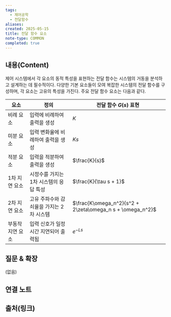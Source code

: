 ```yaml
---
tags:
  - 제어공학
  - 전달함수
aliases: 
created: 2025-05-15
title: 전달 함수 요소
note-type: COMMON
completed: true
---
```


## 내용(Content)

제어 시스템에서 각 요소의 동적 특성을 표현하는 전달 함수는 시스템의 거동을 분석하고 설계하는 데 필수적이다. 다양한 기본 요소들이 모여 복잡한 시스템의 전달 함수를 구성하며, 각 요소는 고유의 특성을 가진다. 주요 전달 함수 요소는 다음과 같다.

| 요소         | 정의                                    | 전달 함수 $G(s)$ 표현 |
|--------------|-----------------------------------------|-----------------------|
| 비례 요소    | 입력에 비례하여 출력을 생성             | $K$                   |
| 미분 요소    | 입력 변화율에 비례하여 출력을 생성      | $Ks$                  |
| 적분 요소    | 입력을 적분하여 출력을 생성             | $\frac{K}{s}$         |
| 1차 지연 요소| 시정수를 가지는 1차 시스템의 응답 특성  | $\frac{K}{\tau s + 1}$|
| 2차 지연 요소| 고유 주파수와 감쇠율을 가지는 2차 시스템| $\frac{K\omega_n^2}{s^2 + 2\zeta\omega_n s + \omega_n^2}$ |
| 부동작 지연 요소 | 입력 신호가 일정 시간 지연되어 출력됨 | $e^{-Ls}$             |

## 질문 & 확장

(없음)

## 연결 노트

## 출처(링크)
